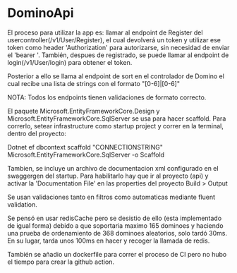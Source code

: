 # DominoApi
El proceso para utilizar la app es: llamar al endpoint de Register del usercontroller(/v1/User/Register), el cual devolverá un token y utilizar ese token como header 'Authorization' para autorizarse, sin necesidad de enviar el 'bearer '. También, despues de registrado, se puede llamar al endpoint de login(/v1/User/login) para obtener el token.

Posterior a ello se llama al endpoint de sort en el controlador de Domino el cual 
recibe una lista de strings con el formato "[0-6]|[0-6]"

NOTA: Todos los endpoints tienen validaciones de formato correcto.


El paquete  Microsoft.EntityFrameworkCore.Design y Microsoft.EntityFrameworkCore.SqlServer se usa para hacer scaffold. Para correrlo, setear infrastructure como startup project y correr en la terminal, dentro del proyecto:

Dotnet ef dbcontext scaffold "CONNECTIONSTRING" Microsoft.EntityFrameworkCore.SqlServer -o Scaffold


Tambien, se incluye un archivo de documentacion xml configurado en el swaggergen del startup. Para habilitarlo hay que ir al proyecto (api) y activar la 'Documentation File' en las properties del proyecto Build > Output

Se usan validaciones tanto en filtros como automaticas mediante fluent validation.

Se pensó en usar redisCache pero se desistio de ello (esta implementado de igual forma) debido a que soportaria maximo 165 dominoes y haciendo una prueba de ordenamiento de 368 dominoes aleatorios, solo tardó 30ms. En su lugar, tarda unos 100ms en hacer y recoger la llamada de redis.

También se añadio un dockerfile para correr el proceso de CI pero no hubo el tiempo para crear la github action.


